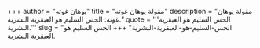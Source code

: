 +++
author = "يوهان غوته"
title = "مقولة يوهان غوته"
description = "مقولة يوهان غوته: الحس السليم هو العبقرية البشرية."
quote = '''الحس السليم هو العبقرية البشرية.'''
slug = "الحس-السليم-هو-العبقرية-البشرية"
+++
الحس السليم هو العبقرية البشرية.
